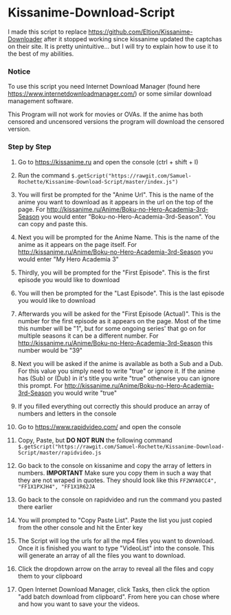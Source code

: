 # Kissanime-Download-Script
I made this script to replace https://github.com/Eltion/Kissanime-Downloader after it stopped working since kissanime updated the captchas on their site. It is pretty unintuitive... but I will try to explain how to use it to the best of my abilities.

### Notice
To use this script you need Internet Download Manager (found here https://www.internetdownloadmanager.com/) or some similar download management software.

This Program will not work for movies or OVAs. If the anime has both censored and uncensored versions the program will download the censored version.

### Step by Step
1. Go to https://kissanime.ru and open the console (ctrl + shift + I)

2. Run the command `$.getScript("https://rawgit.com/Samuel-Rochette/Kissanime-Download-Script/master/index.js")`

3. You will first be prompted for the "Anime Url". This is the name of the anime you want to download as it appears in the url on the top of the page. For http://kissanime.ru/Anime/Boku-no-Hero-Academia-3rd-Season you would enter "Boku-no-Hero-Academia-3rd-Season". You can copy and paste this.
  
4. Next you will be prompted for the Anime Name. This is the name of the anime as it appears on the page itself. For http://kissanime.ru/Anime/Boku-no-Hero-Academia-3rd-Season you would enter "My Hero Academia 3"
    
5. Thirdly, you will be prompted for the "First Episode". This is the first episode you would like to download

6. You will then be prompted for the "Last Episode". This is the last episode you would like to download

7. Afterwards you will be asked for the "First Episode (Actual)". This is the number for the first episode as it appears on the page. Most of the time this number will be "1", but for some ongoing series' that go on for multiple seasons it can be a different number. For http://kissanime.ru/Anime/Boku-no-Hero-Academia-3rd-Season this number would be "39"
  
8. Next you will be asked if the anime is available as both a Sub and a Dub. For this value you simply need to write "true" or ignore it. If the anime has (Sub) or (Dub) in it's title you write "true" otherwise you can ignore this prompt. For http://kissanime.ru/Anime/Boku-no-Hero-Academia-3rd-Season you would write "true"
  
9. If you filled everything out correctly this should produce an array of numbers and letters in the console

10. Go to https://www.rapidvideo.com/ and open the console

11. Copy, Paste, but **DO NOT RUN** the following command `$.getScript("https://rawgit.com/Samuel-Rochette/Kissanime-Download-Script/master/rapidvideo.js`

12. Go back to the console on kissanime and copy the array of letters in numbers. **IMPORTANT** Make sure you copy them in such a way that they are not wraped in quotes. They should look like this `FF2WYA0CC4", "FF1X1PXJH4", "FF1X1R62JA`

13. Go back to the console on rapidvideo and run the command you pasted there earlier

14. You will prompted to "Copy Paste List". Paste the list you just copied from the other console and hit the Enter key

15. The Script will log the urls for all the mp4 files you want to download. Once it is finished you want to type "VideoList" into the console. This will generate an array of all the files you want to download.

16. Click the dropdown arrow on the array to reveal all the files and copy them to your clipboard

17. Open Internet Download Manager, click Tasks, then click the option "add batch download from clipboard". From here you can chose where and how you want to save your the videos.

